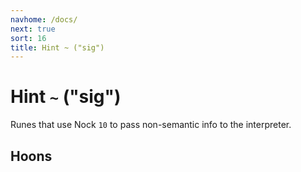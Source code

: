 ```yaml
---
navhome: /docs/
next: true
sort: 16
title: Hint ~ ("sig")
---
```


# Hint `~` ("sig")

Runes that use Nock `10` to pass non-semantic info to the
interpreter.

## Hoons

<list dataPreview="true" className="runes"></list>
